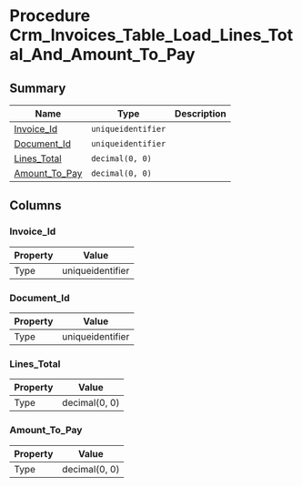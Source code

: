 # Procedure Crm_Invoices_Table_Load_Lines_Total_And_Amount_To_Pay


## Summary

| Name | Type | Description |
| - | - | --- |
|[Invoice_Id](#invoice_id)|`uniqueidentifier` ||
|[Document_Id](#document_id)|`uniqueidentifier` ||
|[Lines_Total](#lines_total)|`decimal(0, 0)` ||
|[Amount_To_Pay](#amount_to_pay)|`decimal(0, 0)` ||

## Columns

### Invoice_Id

| Property | Value |
| - | - |
|Type|uniqueidentifier|

### Document_Id

| Property | Value |
| - | - |
|Type|uniqueidentifier|

### Lines_Total

| Property | Value |
| - | - |
|Type|decimal(0, 0)|

### Amount_To_Pay

| Property | Value |
| - | - |
|Type|decimal(0, 0)|


